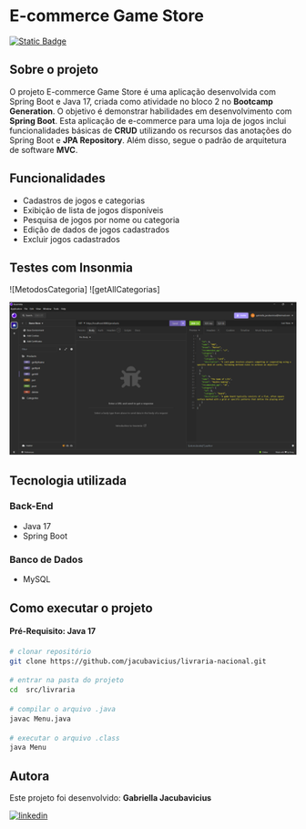 # E-commerce Game Store
[![Static Badge](https://img.shields.io/badge/License-MIT-green.svg)](https://github.com/jacubavicius/game-store/new/main)


## Sobre o projeto
O projeto E-commerce Game Store é uma aplicação desenvolvida com Spring Boot e Java 17, criada como atividade no bloco 2 no <b>Bootcamp Generation</b>. O objetivo é demonstrar habilidades em desenvolvimento com <b>Spring Boot</b>. 
Esta aplicação de e-commerce para uma loja de jogos inclui funcionalidades básicas de <b>CRUD</b> utilizando os recursos das anotações do Spring Boot e <b>JPA Repository</b>. Além disso, segue o padrão de arquitetura de software <b>MVC</b>.

## Funcionalidades
- Cadastros de jogos e categorias
- Exibição de lista de jogos disponíveis
- Pesquisa de jogos por nome ou categoria
- Edição de dados de jogos cadastrados
- Excluir jogos cadastrados

## Testes com Insonmia
![MetodosCategoria] ![getAllCategorias]

![TesteProduto](https://github.com/jacubavicius/game-store/blob/main/assets/testes-produtos.png)

## Tecnologia utilizada
### Back-End
- Java 17
- Spring Boot

### Banco de Dados
- MySQL

## Como executar o projeto
#### Pré-Requisito: Java 17
```bash
# clonar repositório
git clone https://github.com/jacubavicius/livraria-nacional.git

# entrar na pasta do projeto
cd  src/livraria

# compilar o arquivo .java
javac Menu.java

# executar o arquivo .class
java Menu
```
## Autora

Este projeto foi desenvolvido: <b>Gabriella Jacubavicius</b>

[![linkedin](https://img.shields.io/badge/LinkedIn-0077B5?style=for-the-badge&logo=linkedin&logoColor=white)](https://www.linkedin.com/in/gabriella-jacubavicius/)
